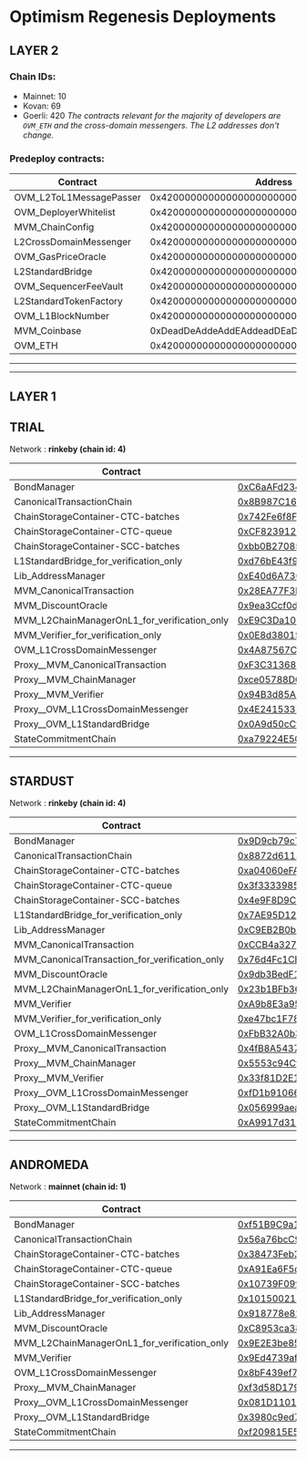 # Optimism Regenesis Deployments
## LAYER 2

### Chain IDs:
- Mainnet: 10
- Kovan: 69
- Goerli: 420
*The contracts relevant for the majority of developers are `OVM_ETH` and the cross-domain messengers. The L2 addresses don't change.*

### Predeploy contracts:
|Contract|Address|
|--|--|
|OVM_L2ToL1MessagePasser|0x4200000000000000000000000000000000000000|
|OVM_DeployerWhitelist|0x4200000000000000000000000000000000000002|
|MVM_ChainConfig|0x4200000000000000000000000000000000000005|
|L2CrossDomainMessenger|0x4200000000000000000000000000000000000007|
|OVM_GasPriceOracle|0x420000000000000000000000000000000000000F|
|L2StandardBridge|0x4200000000000000000000000000000000000010|
|OVM_SequencerFeeVault|0x4200000000000000000000000000000000000011|
|L2StandardTokenFactory|0x4200000000000000000000000000000000000012|
|OVM_L1BlockNumber|0x4200000000000000000000000000000000000013|
|MVM_Coinbase|0xDeadDeAddeAddEAddeadDEaDDEAdDeaDDeAD0000|
|OVM_ETH|0x420000000000000000000000000000000000000A|

---
---

## LAYER 1

## TRIAL

Network : __rinkeby (chain id: 4)__

|Contract|Address|
|--|--|
|BondManager|[0xC6aAFd23435EC9FF4061d198786D3A3B2a983bae](https://rinkeby.etherscan.io/address/0xC6aAFd23435EC9FF4061d198786D3A3B2a983bae)|
|CanonicalTransactionChain|[0x8B987C16815c7f446526dFa00E40A718dC975c39](https://rinkeby.etherscan.io/address/0x8B987C16815c7f446526dFa00E40A718dC975c39)|
|ChainStorageContainer-CTC-batches|[0x742Fe6f8F601149958605fcBCeb7163174D7a12b](https://rinkeby.etherscan.io/address/0x742Fe6f8F601149958605fcBCeb7163174D7a12b)|
|ChainStorageContainer-CTC-queue|[0xCF823912Af4ab34FbD0865698E0092d1ff91bD76](https://rinkeby.etherscan.io/address/0xCF823912Af4ab34FbD0865698E0092d1ff91bD76)|
|ChainStorageContainer-SCC-batches|[0xbb0B27085F9021B9fe2091F46C09CF50f40e2e1A](https://rinkeby.etherscan.io/address/0xbb0B27085F9021B9fe2091F46C09CF50f40e2e1A)|
|L1StandardBridge_for_verification_only|[0xd76bE43f9AB76803bd116Fa2e80E200E8AD7efAB](https://rinkeby.etherscan.io/address/0xd76bE43f9AB76803bd116Fa2e80E200E8AD7efAB)|
|Lib_AddressManager|[0xE40d6A7302Aa8734511c5537da13e2d62909dbF9](https://rinkeby.etherscan.io/address/0xE40d6A7302Aa8734511c5537da13e2d62909dbF9)|
|MVM_CanonicalTransaction|[0x28EA77F3bEcfc089EFA2c3eD36c4b499a6580e80](https://rinkeby.etherscan.io/address/0x28EA77F3bEcfc089EFA2c3eD36c4b499a6580e80)|
|MVM_DiscountOracle|[0x9ea3Ccf0d51Ca001B9A32A30b5C1a3B344D5d65A](https://rinkeby.etherscan.io/address/0x9ea3Ccf0d51Ca001B9A32A30b5C1a3B344D5d65A)|
|MVM_L2ChainManagerOnL1_for_verification_only|[0xE9C3Da1094A63D54a116Fb9C5D8621f6A6074b80](https://rinkeby.etherscan.io/address/0xE9C3Da1094A63D54a116Fb9C5D8621f6A6074b80)|
|MVM_Verifier_for_verification_only|[0x0E8d38015e4d20Ba7755dd67B0890131A96B8561](https://rinkeby.etherscan.io/address/0x0E8d38015e4d20Ba7755dd67B0890131A96B8561)|
|OVM_L1CrossDomainMessenger|[0x4A87567C0b8B88bA3753AAB285fbC3EedBF27303](https://rinkeby.etherscan.io/address/0x4A87567C0b8B88bA3753AAB285fbC3EedBF27303)|
|Proxy__MVM_CanonicalTransaction|[0xF3C31368e9909215065677F7EC6D5B4C4B0E62E3](https://rinkeby.etherscan.io/address/0xF3C31368e9909215065677F7EC6D5B4C4B0E62E3)|
|Proxy__MVM_ChainManager|[0xce05788D0C85121bbAb1bEb0A2b31EE5f4A90658](https://rinkeby.etherscan.io/address/0xce05788D0C85121bbAb1bEb0A2b31EE5f4A90658)|
|Proxy__MVM_Verifier|[0x94B3d85A89151bd5BB8329A35567E641C90C2b13](https://rinkeby.etherscan.io/address/0x94B3d85A89151bd5BB8329A35567E641C90C2b13)|
|Proxy__OVM_L1CrossDomainMessenger|[0x4E2415337B9d1C2847a17E1dF4A90304885049e4](https://rinkeby.etherscan.io/address/0x4E2415337B9d1C2847a17E1dF4A90304885049e4)|
|Proxy__OVM_L1StandardBridge|[0x0A9d50cCfB57d4B66E088Af5Cb4Abe5035058EC8](https://rinkeby.etherscan.io/address/0x0A9d50cCfB57d4B66E088Af5Cb4Abe5035058EC8)|
|StateCommitmentChain|[0xa79224E5Cd7880e4329A17c479EFEa96334359eF](https://rinkeby.etherscan.io/address/0xa79224E5Cd7880e4329A17c479EFEa96334359eF)|
<!--
Implementation addresses. DO NOT use these addresses directly.
Use their proxied counterparts seen above.

-->
---
## STARDUST

Network : __rinkeby (chain id: 4)__

|Contract|Address|
|--|--|
|BondManager|[0x9D9cb79c7741adD5A468FEaA7d8c9F21A9D16873](https://rinkeby.etherscan.io/address/0x9D9cb79c7741adD5A468FEaA7d8c9F21A9D16873)|
|CanonicalTransactionChain|[0x8872d61135E71745Da6Ddda1F98d4b79E599E889](https://rinkeby.etherscan.io/address/0x8872d61135E71745Da6Ddda1F98d4b79E599E889)|
|ChainStorageContainer-CTC-batches|[0xa04060eFAFE3c63De460E53151c0206A886576a0](https://rinkeby.etherscan.io/address/0xa04060eFAFE3c63De460E53151c0206A886576a0)|
|ChainStorageContainer-CTC-queue|[0x3f33339857C795a50E7F741C3df4C2abb9d97383](https://rinkeby.etherscan.io/address/0x3f33339857C795a50E7F741C3df4C2abb9d97383)|
|ChainStorageContainer-SCC-batches|[0x4e9F8D9CDE0f19490b7e6Cc04CE20F9612262C72](https://rinkeby.etherscan.io/address/0x4e9F8D9CDE0f19490b7e6Cc04CE20F9612262C72)|
|L1StandardBridge_for_verification_only|[0x7AE95D1241d7B27312baA8245dfAC80B08E2e68a](https://rinkeby.etherscan.io/address/0x7AE95D1241d7B27312baA8245dfAC80B08E2e68a)|
|Lib_AddressManager|[0xC9EB2B0bD7dbA69bb72886E9cF5da34d1Ca88C38](https://rinkeby.etherscan.io/address/0xC9EB2B0bD7dbA69bb72886E9cF5da34d1Ca88C38)|
|MVM_CanonicalTransaction|[0xCCB4a3279310Ed85A3ff1Ef84DE1a9d91fAF56e0](https://rinkeby.etherscan.io/address/0xCCB4a3279310Ed85A3ff1Ef84DE1a9d91fAF56e0)|
|MVM_CanonicalTransaction_for_verification_only|[0x76d4Fc1CB6D554ff9A065914A22C46df0ffB8A6D](https://rinkeby.etherscan.io/address/0x76d4Fc1CB6D554ff9A065914A22C46df0ffB8A6D)|
|MVM_DiscountOracle|[0x9db3BedF13fa81a887DA2010470E4A5E49523239](https://rinkeby.etherscan.io/address/0x9db3BedF13fa81a887DA2010470E4A5E49523239)|
|MVM_L2ChainManagerOnL1_for_verification_only|[0x23b1BFb369667cc0bDa7B1da628268d3531d1D38](https://rinkeby.etherscan.io/address/0x23b1BFb369667cc0bDa7B1da628268d3531d1D38)|
|MVM_Verifier|[0xA9b8E3a95e0E22352747Ab5395Ec535Cd113016a](https://rinkeby.etherscan.io/address/0xA9b8E3a95e0E22352747Ab5395Ec535Cd113016a)|
|MVM_Verifier_for_verification_only|[0xe47bc1F78BFF44b144b4830f0651908012d1E99d](https://rinkeby.etherscan.io/address/0xe47bc1F78BFF44b144b4830f0651908012d1E99d)|
|OVM_L1CrossDomainMessenger|[0xFbB32A0b32FE568B5e11829C83c4f20397c6f740](https://rinkeby.etherscan.io/address/0xFbB32A0b32FE568B5e11829C83c4f20397c6f740)|
|Proxy__MVM_CanonicalTransaction|[0x4fB8A54377d5c2D24a61Fb51D78cceC0B3221412](https://rinkeby.etherscan.io/address/0x4fB8A54377d5c2D24a61Fb51D78cceC0B3221412)|
|Proxy__MVM_ChainManager|[0x5553c94Cf01e1e631F9F92F26Afb1383F17a8D30](https://rinkeby.etherscan.io/address/0x5553c94Cf01e1e631F9F92F26Afb1383F17a8D30)|
|Proxy__MVM_Verifier|[0x33f81D2E1E1203A3186BE79022CC36C5b929E9f9](https://rinkeby.etherscan.io/address/0x33f81D2E1E1203A3186BE79022CC36C5b929E9f9)|
|Proxy__OVM_L1CrossDomainMessenger|[0xfD1b91066D27345023eBE2FE0D4C59d78c46129f](https://rinkeby.etherscan.io/address/0xfD1b91066D27345023eBE2FE0D4C59d78c46129f)|
|Proxy__OVM_L1StandardBridge|[0x056999aea33e5A6e51b5cF24a0684d565dF741EF](https://rinkeby.etherscan.io/address/0x056999aea33e5A6e51b5cF24a0684d565dF741EF)|
|StateCommitmentChain|[0xA9917d31D30048Dcf257639FE777F6606A100F89](https://rinkeby.etherscan.io/address/0xA9917d31D30048Dcf257639FE777F6606A100F89)|
<!--
Implementation addresses. DO NOT use these addresses directly.
Use their proxied counterparts seen above.

-->
---
## ANDROMEDA

Network : __mainnet (chain id: 1)__

|Contract|Address|
|--|--|
|BondManager|[0xf51B9C9a1c12e7E48BEC15DC358D0C1f0d7Eb3be](https://etherscan.io/address/0xf51B9C9a1c12e7E48BEC15DC358D0C1f0d7Eb3be)|
|CanonicalTransactionChain|[0x56a76bcC92361f6DF8D75476feD8843EdC70e1C9](https://etherscan.io/address/0x56a76bcC92361f6DF8D75476feD8843EdC70e1C9)|
|ChainStorageContainer-CTC-batches|[0x38473Feb3A6366757A249dB2cA4fBB2C663416B7](https://etherscan.io/address/0x38473Feb3A6366757A249dB2cA4fBB2C663416B7)|
|ChainStorageContainer-CTC-queue|[0xA91Ea6F5d1EDA8e6686639d6C88b309cF35D2E57](https://etherscan.io/address/0xA91Ea6F5d1EDA8e6686639d6C88b309cF35D2E57)|
|ChainStorageContainer-SCC-batches|[0x10739F09f6e62689c0aA8A1878816de9e166d6f9](https://etherscan.io/address/0x10739F09f6e62689c0aA8A1878816de9e166d6f9)|
|L1StandardBridge_for_verification_only|[0x101500214981e7A5Ad2334D8404eaF365C2c3113](https://etherscan.io/address/0x101500214981e7A5Ad2334D8404eaF365C2c3113)|
|Lib_AddressManager|[0x918778e825747a892b17C66fe7D24C618262867d](https://etherscan.io/address/0x918778e825747a892b17C66fe7D24C618262867d)|
|MVM_DiscountOracle|[0xC8953ca384b4AdC8B1b11B030Afe2F05471664b0](https://etherscan.io/address/0xC8953ca384b4AdC8B1b11B030Afe2F05471664b0)|
|MVM_L2ChainManagerOnL1_for_verification_only|[0x9E2E3be85df5Ca63DE7674BA64ffD564075f3B48](https://etherscan.io/address/0x9E2E3be85df5Ca63DE7674BA64ffD564075f3B48)|
|MVM_Verifier|[0x9Ed4739afd706122591E75F215208ecF522C0Fd3](https://etherscan.io/address/0x9Ed4739afd706122591E75F215208ecF522C0Fd3)|
|OVM_L1CrossDomainMessenger|[0x8bF439ef7167023F009E24b21719Ca5f768Ecb36](https://etherscan.io/address/0x8bF439ef7167023F009E24b21719Ca5f768Ecb36)|
|Proxy__MVM_ChainManager|[0xf3d58D1794f2634d6649a978f2dc093898FEEBc0](https://etherscan.io/address/0xf3d58D1794f2634d6649a978f2dc093898FEEBc0)|
|Proxy__OVM_L1CrossDomainMessenger|[0x081D1101855bD523bA69A9794e0217F0DB6323ff](https://etherscan.io/address/0x081D1101855bD523bA69A9794e0217F0DB6323ff)|
|Proxy__OVM_L1StandardBridge|[0x3980c9ed79d2c191A89E02Fa3529C60eD6e9c04b](https://etherscan.io/address/0x3980c9ed79d2c191A89E02Fa3529C60eD6e9c04b)|
|StateCommitmentChain|[0xf209815E595Cdf3ed0aAF9665b1772e608AB9380](https://etherscan.io/address/0xf209815E595Cdf3ed0aAF9665b1772e608AB9380)|
<!--
Implementation addresses. DO NOT use these addresses directly.
Use their proxied counterparts seen above.

-->
---
